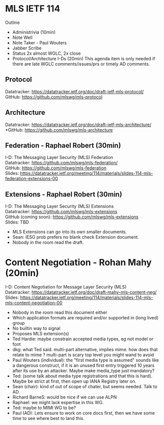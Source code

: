 # MLS IETF 114

Outline
* Administrivia (10min)
* Note Well
* Note Taker - Paul Wouters
* Jabber Scribe
* Status
2x almost WGLC, 2x close
* Protocol/Architecture I-Ds (20min)
This agenda item is only needed if there are late WGLC comments/issues/prs or timely AD comments.

## Protocol
Datatracker: https://datatracker.ietf.org/doc/draft-ietf-mls-protocol/ \
GitHub: https://github.com/mlswg/mls-protocol

## Architecture
Datatracker: https://datatracker.ietf.org/doc/draft-ietf-mls-architecture/ \
*GitHub: https://github.com/mlswg/mls-architecture

## Federation - Raphael Robert (30min)
I-D: The Messaging Layer Security (MLS) Federation \
Datatracker: https://github.com/mlswg/mls-federation/ \
GitHub: https://github.com/mlswg/mls-federation \
Slides: https://datatracker.ietf.org/meeting/114/materials/slides-114-mls-federation-extensions-00

## Extensions - Raphael Robert (30min)
I-D: The Messaging Layer Security (MLS) Extensions \
Datatracker: https://github.com/mlswg/mls-extensions \
GitHub (coming soon): https://github.com/mlswg/mls-extensions \
Slides: TBD
* MLS Extensions can go into its own smaller documents.
* Sean: IESG prob prefers no blank check Extension document.
* Nobody in the room read the draft.

# Content Negotiation - Rohan Mahy (20min)
I-D: Content Negotiation for Message Layer Security (MLS) \
Datatracker: https://datatracker.ietf.org/doc/draft-mahy-mls-content-neg/ \
Slides: https://datatracker.ietf.org/meeting/114/materials/slides-114-mls-mls-content-negotiation-00
* Nobody in the room read this document either
* Which application formats are required and/or supported in (long lived) group
* No builtin way to signal
* Proposes MLS extension(s)
* Ted Hardie: maybe constrain accepted media types, eg not model or font
* dkg: what Ted said. multi-part alternative, implies mime. how does that relate to mime ? multi-part is scary top level you might wand to avoid
* Paul Wouters (individual): the "first media type is assumed" sounds like a dangerous construct, if it is an unused first entry triggered 10 years after its use by an attacker. Maybe make media_type just mandatory?
* Ted: (some talk about media type registrations and that this is hard). Maybe be strict at first, then open up IANA Registry later on.
* Sean (chair): kind of out of scope of chater, but seems needed. Talk to AD.
* Richard BarneS: would be nice if we can use ALPN
* Raphael: we might lack expertise in this WG.
* Ted: maybe to MIMI WG to be?
* Paul (AD): Lets ensure to work on core docs first, then we have some time to see where best to land this.

